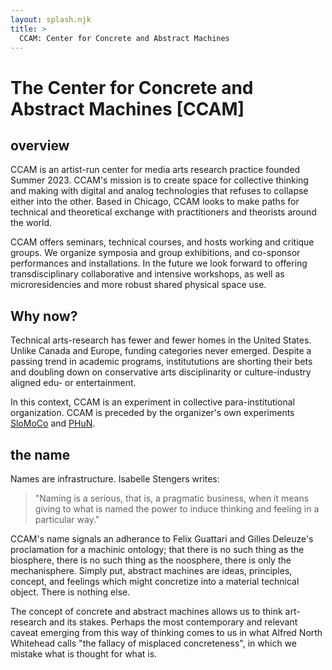 ```yaml
---
layout: splash.njk
title: >
  CCAM: Center for Concrete and Abstract Machines
---
```


# The Center for Concrete and Abstract Machines [CCAM]

## overview

CCAM is an artist-run center for media arts research practice founded Summer 2023. CCAM's mission is to create space for collective thinking and making with digital and analog technologies that refuses to collapse either into the other. Based in Chicago, CCAM looks to make paths for technical and theoretical exchange with practitioners and theorists around the world.

CCAM offers seminars, technical courses, and hosts working and critique groups. We organize symposia and group exhibitions, and co-sponsor performances and installations. In the future we look forward to offering transdisciplinary collaborative and intensive workshops, as well as microresidencies and more robust shared physical space use.

## Why now?

Technical arts-research has fewer and fewer homes in the United States. Unlike Canada and Europe, funding categories never emerged. Despite a passing trend in academic programs, institututions are shorting their bets and doubling down on conservative arts disciplinarity or culture-industry aligned edu- or entertainment.

In this context, CCAM is an experiment in collective para-institutional organization. CCAM is preceded by the organizer's own experiments [SloMoCo](https://slo.movementcomputing.org) and [PHuN](https://www.post-human.net).

## the name

Names are infrastructure. Isabelle Stengers writes:

> "Naming is a serious, that is, a pragmatic business, when it means giving to what is named the power to induce thinking and feeling in a particular way."

CCAM's name signals an adherance to Felix Guattari and Gilles Deleuze's proclamation for a machinic ontology; that there is no such thing as the biosphere, there is no such thing as the noosphere, there is only the mechanisphere. Simply put, abstract machines are ideas, principles, concept, and feelings which might concretize into a material technical object. There is nothing else.

The concept of concrete and abstract machines allows us to think art-research and its stakes. Perhaps the most contemporary and relevant caveat emerging from this way of thinking comes to us in what Alfred North Whitehead calls "the fallacy of misplaced concreteness", in which we mistake what is thought for what is.
